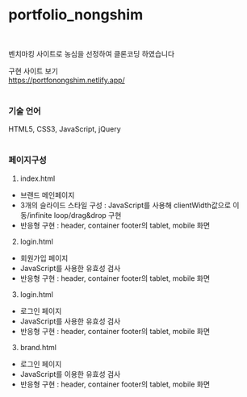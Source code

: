 # portfolio_nongshim
<br>

벤치마킹 사이트로 농심을 선정하여 클론코딩 하였습니다
<br>

구현 사이트 보기 <br>
https://portfonongshim.netlify.app/
 <br>
 <br>
### 기술 언어
HTML5, CSS3, JavaScript, jQuery
 <br>
 <br>
### 페이지구성
1. index.html 
  - 브랜드 메인페이지
  - 3개의 슬라이드 스타일 구성 : JavaScript를 사용해 clientWidth값으로 이동/infinite loop/drag&drop 구현
  - 반응형 구현 : header, container footer의 tablet, mobile 화면 
2. login.html
  - 회원가입 페이지
  - JavaScript를 사용한 유효성 검사
  - 반응형 구현 : header, container footer의 tablet, mobile 화면
3. login.html
  - 로그인 페이지
  - JavaScript를 사용한 유효성 검사
  - 반응형 구현 : header, container footer의 tablet, mobile 화면
 3. brand.html
  - 로그인 페이지
  - JavaScript를 이용한 유효성 검사
  - 반응형 구현 : header, container footer의 tablet, mobile 화면

